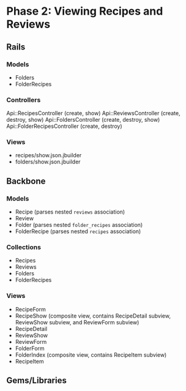# Phase 2: Viewing Recipes and Reviews

## Rails
### Models
* Folders
* FolderRecipes

### Controllers
Api::RecipesController (create, show)
Api::ReviewsController (create, destroy, show)
Api::FoldersController (create, destroy, show)
Api::FolderRecipesController (create, destroy)

### Views
* recipes/show.json.jbuilder
* folders/show.json.jbuilder

## Backbone
### Models
* Recipe (parses nested `reviews` association)
* Review
* Folder (parses nested `folder_recipes` association)
* FolderRecipe (parses nested `recipes` association)

### Collections
* Recipes
* Reviews
* Folders
* FolderRecipes

### Views
* RecipeForm
* RecipeShow (composite view, contains RecipeDetail        subview, ReviewShow subview, and ReviewForm subview)
* RecipeDetail
* ReviewShow
* ReviewForm
* FolderForm
* FolderIndex (composite view, contains RecipeItem subview)
* RecipeItem

## Gems/Libraries
